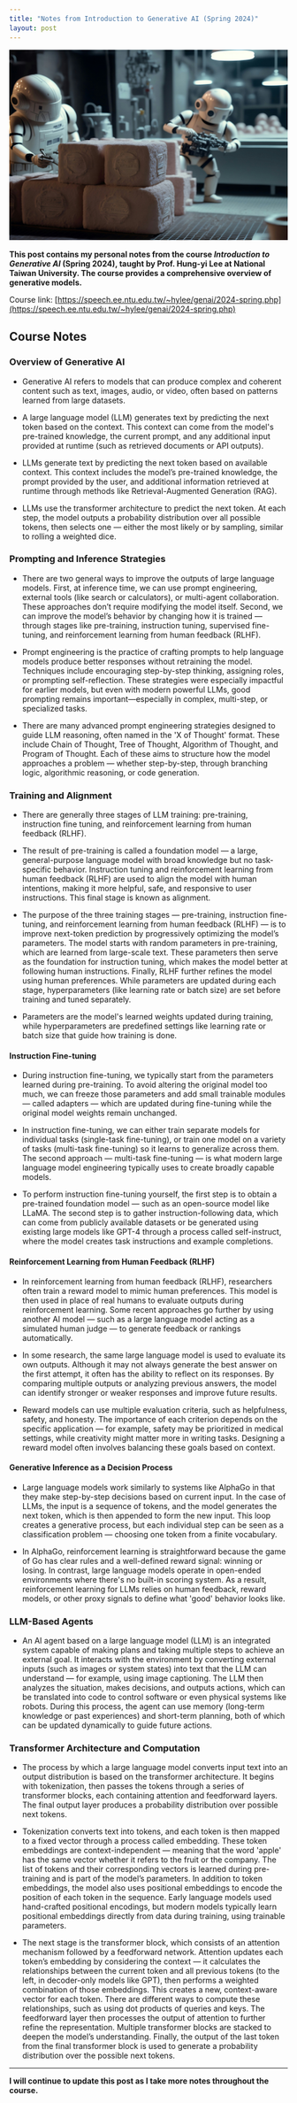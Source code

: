 ```yaml
---
title: "Notes from Introduction to Generative AI (Spring 2024)"
layout: post
---
```


![genai](/assets/img/20250623/genai_course.jpg)

**This post contains my personal notes from the course *Introduction to Generative AI* (Spring 2024), taught by Prof. Hung-yi Lee at National Taiwan University. The course provides a comprehensive overview of generative models.**  

Course link: [https://speech.ee.ntu.edu.tw/~hylee/genai/2024-spring.php](https://speech.ee.ntu.edu.tw/~hylee/genai/2024-spring.php)

## Course Notes

### Overview of Generative AI

- Generative AI refers to models that can produce complex and coherent content such as text, images, audio, or video, often based on patterns learned from large datasets.

- A large language model (LLM) generates text by predicting the next token based on the context. This context can come from the model's pre-trained knowledge, the current prompt, and any additional input provided at runtime (such as retrieved documents or API outputs).

- LLMs generate text by predicting the next token based on available context. This context includes the model’s pre-trained knowledge, the prompt provided by the user, and additional information retrieved at runtime through methods like Retrieval-Augmented Generation (RAG).

- LLMs use the transformer architecture to predict the next token. At each step, the model outputs a probability distribution over all possible tokens, then selects one — either the most likely or by sampling, similar to rolling a weighted dice.

### Prompting and Inference Strategies

- There are two general ways to improve the outputs of large language models. First, at inference time, we can use prompt engineering, external tools (like search or calculators), or multi-agent collaboration. These approaches don’t require modifying the model itself. Second, we can improve the model’s behavior by changing how it is trained — through stages like pre-training, instruction tuning, supervised fine-tuning, and reinforcement learning from human feedback (RLHF).

- Prompt engineering is the practice of crafting prompts to help language models produce better responses without retraining the model. Techniques include encouraging step-by-step thinking, assigning roles, or prompting self-reflection. These strategies were especially impactful for earlier models, but even with modern powerful LLMs, good prompting remains important—especially in complex, multi-step, or specialized tasks.

- There are many advanced prompt engineering strategies designed to guide LLM reasoning, often named in the 'X of Thought' format. These include Chain of Thought, Tree of Thought, Algorithm of Thought, and Program of Thought. Each of these aims to structure how the model approaches a problem — whether step-by-step, through branching logic, algorithmic reasoning, or code generation.


### Training and Alignment

- There are generally three stages of LLM training: pre-training, instruction fine tuning, and reinforcement learning from human feedback (RLHF).

- The result of pre-training is called a foundation model — a large, general-purpose language model with broad knowledge but no task-specific behavior. Instruction tuning and reinforcement learning from human feedback (RLHF) are used to align the model with human intentions, making it more helpful, safe, and responsive to user instructions. This final stage is known as alignment.

- The purpose of the three training stages — pre-training, instruction fine-tuning, and reinforcement learning from human feedback (RLHF) — is to improve next-token prediction by progressively optimizing the model’s parameters. The model starts with random parameters in pre-training, which are learned from large-scale text. These parameters then serve as the foundation for instruction tuning, which makes the model better at following human instructions. Finally, RLHF further refines the model using human preferences. While parameters are updated during each stage, hyperparameters (like learning rate or batch size) are set before training and tuned separately.

- Parameters are the model's learned weights updated during training, while hyperparameters are predefined settings like learning rate or batch size that guide how training is done.

#### Instruction Fine-tuning

- During instruction fine-tuning, we typically start from the parameters learned during pre-training. To avoid altering the original model too much, we can freeze those parameters and add small trainable modules — called adapters — which are updated during fine-tuning while the original model weights remain unchanged.

- In instruction fine-tuning, we can either train separate models for individual tasks (single-task fine-tuning), or train one model on a variety of tasks (multi-task fine-tuning) so it learns to generalize across them. The second approach — multi-task fine-tuning — is what modern large language model engineering typically uses to create broadly capable models.

- To perform instruction fine-tuning yourself, the first step is to obtain a pre-trained foundation model — such as an open-source model like LLaMA. The second step is to gather instruction-following data, which can come from publicly available datasets or be generated using existing large models like GPT-4 through a process called self-instruct, where the model creates task instructions and example completions.

#### Reinforcement Learning from Human Feedback (RLHF)

- In reinforcement learning from human feedback (RLHF), researchers often train a reward model to mimic human preferences. This model is then used in place of real humans to evaluate outputs during reinforcement learning. Some recent approaches go further by using another AI model — such as a large language model acting as a simulated human judge — to generate feedback or rankings automatically.

- In some research, the same large language model is used to evaluate its own outputs. Although it may not always generate the best answer on the first attempt, it often has the ability to reflect on its responses. By comparing multiple outputs or analyzing previous answers, the model can identify stronger or weaker responses and improve future results.

- Reward models can use multiple evaluation criteria, such as helpfulness, safety, and honesty. The importance of each criterion depends on the specific application — for example, safety may be prioritized in medical settings, while creativity might matter more in writing tasks. Designing a reward model often involves balancing these goals based on context.

#### Generative Inference as a Decision Process

- Large language models work similarly to systems like AlphaGo in that they make step-by-step decisions based on current input. In the case of LLMs, the input is a sequence of tokens, and the model generates the next token, which is then appended to form the new input. This loop creates a generative process, but each individual step can be seen as a classification problem — choosing one token from a finite vocabulary.

- In AlphaGo, reinforcement learning is straightforward because the game of Go has clear rules and a well-defined reward signal: winning or losing. In contrast, large language models operate in open-ended environments where there's no built-in scoring system. As a result, reinforcement learning for LLMs relies on human feedback, reward models, or other proxy signals to define what 'good' behavior looks like.

### LLM-Based Agents

- An AI agent based on a large language model (LLM) is an integrated system capable of making plans and taking multiple steps to achieve an external goal. It interacts with the environment by converting external inputs (such as images or system states) into text that the LLM can understand — for example, using image captioning. The LLM then analyzes the situation, makes decisions, and outputs actions, which can be translated into code to control software or even physical systems like robots. During this process, the agent can use memory (long-term knowledge or past experiences) and short-term planning, both of which can be updated dynamically to guide future actions.

### Transformer Architecture and Computation

- The process by which a large language model converts input text into an output distribution is based on the transformer architecture. It begins with tokenization, then passes the tokens through a series of transformer blocks, each containing attention and feedforward layers. The final output layer produces a probability distribution over possible next tokens.

- Tokenization converts text into tokens, and each token is then mapped to a fixed vector through a process called embedding. These token embeddings are context-independent — meaning that the word 'apple' has the same vector whether it refers to the fruit or the company. The list of tokens and their corresponding vectors is learned during pre-training and is part of the model’s parameters. In addition to token embeddings, the model also uses positional embeddings to encode the position of each token in the sequence. Early language models used hand-crafted positional encodings, but modern models typically learn positional embeddings directly from data during training, using trainable parameters.

- The next stage is the transformer block, which consists of an attention mechanism followed by a feedforward network. Attention updates each token’s embedding by considering the context — it calculates the relationships between the current token and all previous tokens (to the left, in decoder-only models like GPT), then performs a weighted combination of those embeddings. This creates a new, context-aware vector for each token. There are different ways to compute these relationships, such as using dot products of queries and keys. The feedforward layer then processes the output of attention to further refine the representation. Multiple transformer blocks are stacked to deepen the model’s understanding. Finally, the output of the last token from the final transformer block is used to generate a probability distribution over the possible next tokens.

---

**I will continue to update this post as I take more notes throughout the course.**
